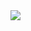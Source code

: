 <a href="https://github.com/devxb/gitanimals">
  <img src="https://render.gitanimals.org/farms/{keemzleun}"/>
</a>
